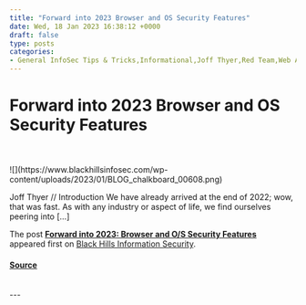 ```yaml
---
title: "Forward into 2023 Browser and OS Security Features"
date: Wed, 18 Jan 2023 16:38:12 +0000
draft: false
type: posts
categories: 
- General InfoSec Tips & Tricks,Informational,Joff Thyer,Red Team,Web App
---
```

# Forward into 2023 Browser and OS Security Features

<br/>

<br/>
![](https://www.blackhillsinfosec.com/wp-content/uploads/2023/01/BLOG_chalkboard_00608.png)

Joff Thyer // Introduction We have already arrived at the end of 2022; wow, that was fast. As with any industry or aspect of life, we find ourselves peering into \[…\]

The post [<strong>Forward into 2023: Browser and O/S Security Features</strong>](https://www.blackhillsinfosec.com/forward-into-2023-browser-and-os-security-features/)  appeared first on [Black Hills Information Security](https://www.blackhillsinfosec.com).

#### [Source](https://www.blackhillsinfosec.com/forward-into-2023-browser-and-os-security-features/)

<br/>
---
